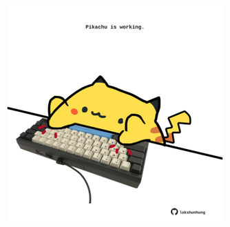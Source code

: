<!-- built at 13/10/2023, 21:00:54 UTC -->
<p align="center">
  <img width="500" height="500" src="./ReadmeImage.svg">
</p>
